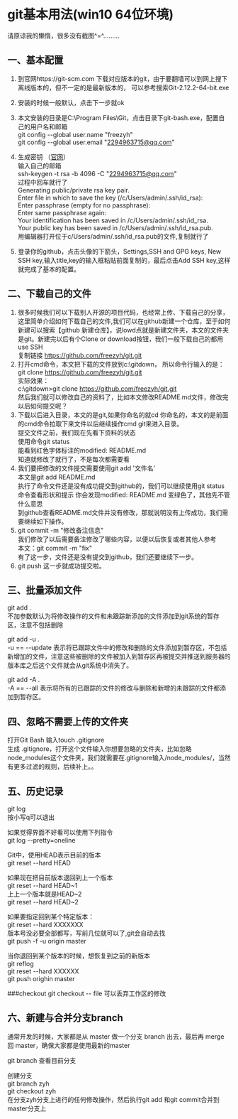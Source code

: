 # git基本用法(win10 64位环境)
请原谅我的懒惰，很多没有截图^=^.........

## 一、基本配置
1. 到官网https://git-scm.com 下载对应版本的git，由于要翻墙可以到网上搜下离线版本的，但不一定的是最新版本的，
    可以参考搜索Git-2.12.2-64-bit.exe
2. 安装的时候一般默认，点击下一步就ok
3. 本文安装的目录是C:\Program Files\Git，点击目录下git-bash.exe，配置自己的用户名和邮箱<br>
   git config --global user.name "freezyh" <br>
   git config --global user.email "2294963715@qq.com"

4. 生成密钥 （[官网](https://help.github.com/articles/generating-a-new-ssh-key-and-adding-it-to-the-ssh-agent/)） <br>
   输入自己的邮箱 <br>
   ssh-keygen -t rsa -b 4096 -C "2294963715@qq.com" <br>
   过程中回车就行了<br>
    Generating public/private rsa key pair. <br>
    Enter file in which to save the key (/c/Users/admin/.ssh/id_rsa): <br>
    Enter passphrase (empty for no passphrase): <br>
    Enter same passphrase again: <br>
    Your identification has been saved in /c/Users/admin/.ssh/id_rsa. <br>
    Your public key has been saved in /c/Users/admin/.ssh/id_rsa.pub. <br>
   用编辑器打开位于c/Users/admin/.ssh/id_rsa.pub的文件,复制就行了<br>
5. 登录你的github，点击头像的下箭头，Settings,SSH and GPG keys, New SSH key,输入title,key的输入框粘贴前面复制的，最后点击Add SSH key,这样就完成了基本的配置。

## 二、下载自己的文件
1. 很多时候我们可以下载别人开源的项目代码，也经常上传、下载自己的分享，这里简单介绍如何下载自己的文件,我们可以在github新建一个仓库，至于如何新建可以搜索【github 新建仓库】，说lowd点就是新建文件夹，本文的文件夹是git。新建完以后有个Clone or download按钮，我们一般下载自己的都用use SSH <br>
  复制链接 https://github.com/freezyh/git.git <br>
2. 打开cmd命令，本文把下载的文件放到c:\gitdown， 所以命令行输入的是：<br>
   git clone https://github.com/freezyh/git.git   <br>
   实际效果：<br>
   c:\gitdown>git clone https://github.com/freezyh/git.git   <br>
   然后我们就可以修改自己的资料了，比如本文修改README.md文件，修改完以后如何提交呢？<br>
3. 下载以后进入目录，本文的是git,如果你命名的就cd 你命名的，本文的是前面的cmd命令拉取下来文件以后继续操作cmd git来进入目录。<br>
   提交文件之前，我们现在先看下资料的状态<br>
   使用命令git status <br>
   能看到红色字体标注的modified:   README.md <br>
   知道就修改了就行了，不是每次都需要看 <br>
4. 我们要把修改的文件提交需要使用git add '文件名' <br>
    本文是git add README.md    <br>
    执行了命令文件还是没有成功提交到github的，我们可以继续使用git status命令查看形状和提示
    你会发现modified:   README.md 变绿色了，其他先不管什么意思<br>
    到github查看README.md文件并没有修改，那就说明没有上传成功，我们需要继续如下操作。
5. git commit -m "修改备注信息" <br>
    我们修改了以后需要备注修改了哪些内容，以便以后恢复或者其他人参考 <br>
    本文：git commit -m "fix"  <br>
    有了这一步，文件还是没有提交到github，我们还要继续下一步。
6. git push 这一步就成功提交啦。

## 三、批量添加文件
git add .    <br>
不加参数默认为将修改操作的文件和未跟踪新添加的文件添加到git系统的暂存区，注意不包括删除<br>

git add -u .  <br>
-u  == --update 表示将已跟踪文件中的修改和删除的文件添加到暂存区，不包括新增加的文件，注意这些被删除的文件被加入到暂存区再被提交并推送到服务器的版本库之后这个文件就会从git系统中消失了。

 git add -A .  <br>
-A == --all 表示将所有的已跟踪的文件的修改与删除和新增的未跟踪的文件都添加到暂存区。

## 四、忽略不需要上传的文件夹
打开Git Bash 输入touch .gitignore <br>
生成 .gitignore，打开这个文件输入你想要忽略的文件夹，比如忽略node_modules这个文件夹，我们就需要在.gitignore输入/node_modules/，当然有更多过滤的规则，后续补上。。

## 五、历史记录
git log <br>
按小写q可以退出<br>

如果觉得界面不好看可以使用下列指令<br>
git log --pretty=oneline <br>

Git中，使用HEAD表示目前的版本 <br>
git reset --hard HEAD <br>

如果现在把目前版本退回到上一个版本 <br>
git reset --hard HEAD~1   <br>
上上一个版本就是HEAD~2 <br>
git reset --hard HEAD~2 <br>

如果要指定回到某个特定版本：<br>
git reset --hard XXXXXXX<br>
版本号没必要全部都写，写前几位就可以了,git会自动去找 <br>
git push -f -u origin master <br>

当你退回到某个版本的时候，想恢复到之前的新版本 <br>
git reflog <br>
git reset --hard XXXXXX<br>
git push orighin master <br>

###checkout
git checkout -- file 可以丢弃工作区的修改

## 六、新建与合并分支branch
通常开发的时候，大家都是从 master 做一个分支 branch 出去，最后再 merge 回 master，确保大家都是使用最新的master

git branch 查看目前分支 <br>

创建分支<br>
git branch zyh <br>
git checkout zyh <br>
在分支zyh分支上进行的任何修改操作，然后执行git add 和git commit合并到master分支上<br>







